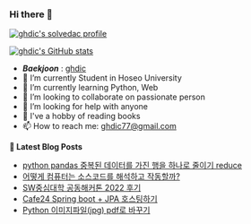 ### Hi there 👋

[![ghdic's solvedac profile](http://mazassumnida.wtf/api/v2/generate_badge?boj=ghdic)](https://solved.ac/profile/ghdic)

[![ghdic's GitHub stats](https://github-readme-stats.vercel.app/api?username=ghdic&show_icons=true&theme=onedark)](https://github.com/ghdic/github-readme-stats)
- __*Baekjoon*__ : [ghdic](http://icpc.me/ghdic)
- 🔭 I’m currently Student in Hoseo University
- 🌱 I’m currently learning Python, Web
- 👯 I’m looking to collaborate on passionate person 
- 🤔 I’m looking for help with anyone
- 💬 I've a hobby of reading books
- 📫 How to reach me: ghdic77@gmail.com


**📕 Latest Blog Posts**
<!-- BLOG-POST-LIST:START -->
- [python pandas 중복된 데이터를 가진 행을 하나로 줄이기 reduce](https://marinelifeirony.tistory.com/152)
- [어떻게 컴퓨터는 소스코드를 해석하고 작동할까?](https://marinelifeirony.tistory.com/150)
- [SW중심대학 공동해커톤 2022 후기](https://marinelifeirony.tistory.com/149)
- [Cafe24 Spring boot + JPA 호스팅하기](https://marinelifeirony.tistory.com/148)
- [Python 이미지파일&lpar;jpg&rpar; pdf로 바꾸기](https://marinelifeirony.tistory.com/147)
<!-- BLOG-POST-LIST:END -->